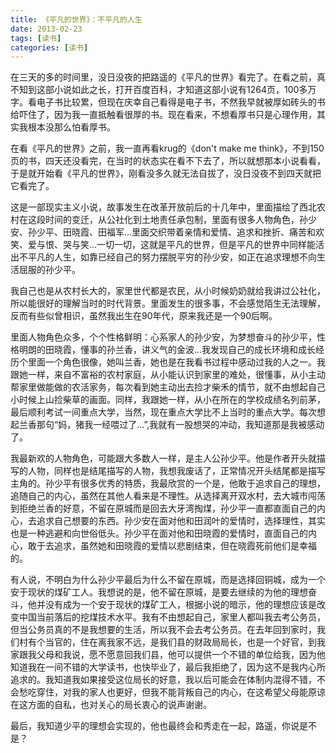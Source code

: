 ```yaml
---
title: 《平凡的世界》：不平凡的人生
date: 2013-02-23
tags: [读书]
categories: [读书]
---
```


在三天的多的时间里，没日没夜的把路遥的《平凡的世界》看完了。在看之前，真不知到这部小说如此之长，打开百度百科，才知道这部小说有1264页，100多万字。看电子书比较累，但现在庆幸自己看得是电子书，不然我早就被厚如砖头的书给吓住了，因为我一直抵触看很厚的书。现在看来，不想看厚书只是心理作用，其实我根本没那么怕看厚书。
<!-- more -->

在看《平凡的世界》之前，我一直再看krug的《don't make me think》，不到150页的书，四天还没看完，在当时的状态实在看不下去了，所以就想那本小说看看，于是就开始看《平凡的世界》，刚看没多久就无法自拔了，没日没夜不到四天就把它看完了。

这是一部现实主义小说，故事发生在改革开放前后的十几年中，里面描绘了西北农村在这段时间的变迁，从公社化到土地责任承包制，里面有很多人物角色，孙少安、孙少平、田晓霞、田福军...里面交织带着亲情和爱情、追求和挫折、痛苦和欢笑、爱与恨、哭与笑...一切一切，这就是平凡的世界，但是平凡的世界中同样能活出不平凡的人生，如靠已经自己的努力摆脱平穷的孙少安，如正在追求理想不向生活屈服的孙少平。

我自己也是从农村长大的，家里世代都是农民，从小时候奶奶就给我讲过公社化，所以能很好的理解当时的时代背景。里面发生的很多事，不会感觉陌生无法理解，反而有些似曾相识，虽然我出生在90年代，原来我还是一个90后啊。

里面人物角色众多，个个性格鲜明：心系家人的孙少安，为梦想奋斗的孙少平，性格明朗的田晓霞，懂事的孙兰香，讲义气的金波...我发现自己的成长环境和成长经历个里面一个角色很像，她叫兰香，她也是在我看书过程中感动过我的人之一。我跟她一样，来自不富裕的农村家庭，从小能认识到家里的难处，很懂事，从小主动帮家里做能做的农活家务，每次看到她主动出去捡才柴禾的情节，就不由想起自己小时候上山捡柴草的画面。同样，我跟她一样，从小在所在的学校成绩名列前茅，最后顺利考试一间重点大学，当然，现在重点大学比不上当时的重点大学。每次想起兰香那句“妈，猪我一经喂过了...”,我就有一股想哭的冲动，我知道那是我被感动了。

我最新欢的人物角色，可能跟大多数人一样，是主人公孙少平。他是作者开头就描写的人物，同样也是结尾描写的人物，我想我废话了，正常情况开头结尾都是描写主角的。孙少平有很多优秀的特质，我最欣赏的一个是，他敢于追求自己的理想，追随自己的内心，虽然在其他人看来是不理性。从选择离开双水村，去大城市闯荡到拒绝兰香的好意，不留在原城而是回去大牙湾掏煤，孙少平一直都直面自己的内心，去追求自己想要的东西。孙少安在面对他和田润叶的爱情时，选择理性，其实也是一种逃避和向世俗低头。孙少平在面对他和田晓霞的爱情时，直面自己的内心，敢于去追求，虽然她和田晓霞的爱情以悲剧结束，但在晓霞死前他们是幸福的。

有人说，不明白为什么孙少平最后为什么不留在原城，而是选择回铜城，成为一个安于现状的煤矿工人。我想说的是，他不留在原城，是要去继续的为他的理想奋斗，他并没有成为一个安于现状的煤矿工人，根据小说的暗示，他的理想应该是改变中国当前落后的挖煤技术水平。我有不由想起自己，家里人都叫我去考公务员，但当公务员真的不是我想要的生活，所以我不会去考公务员。在去年回到家时，我们村有个当官的，住在离我家不远，是我们县的财政局局长，也是一个好官，到我家跟我父母和我说，愿不愿意回我们县，他可以提供一个不错的单位给我，因为他知道我在一间不错的大学读书，也快毕业了，最后我拒绝了，因为这不是我内心所追求的。我知道我如果接受这位局长的好意，我以后可能会在体制内混得不错，不会愁吃穿住，对我的家人也更好，但我不能背叛自己的内心，在这希望父母能原谅在这方面的自私，也对关心的局长衷心的说声谢谢。

最后，我知道少平的理想会实现的，他也最终会和秀走在一起，路遥，你说是不是？

